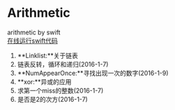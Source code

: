 # Arithmetic
arithmetic by swift  
[在线运行swift代码](https://swiftlang.ng.bluemix.net/#/repl)

1. **Linklist:**关于链表
  1. 链表反转，循环和递归(2016-1-7)
2. **NumAppearOnce:**寻找出现一次的数字(2016-1-9)
3. **xor:**异或的应用
  1. 求第一个miss的整数(2016-1-7)
  2. 是否是2的次方(2016-1-7)
